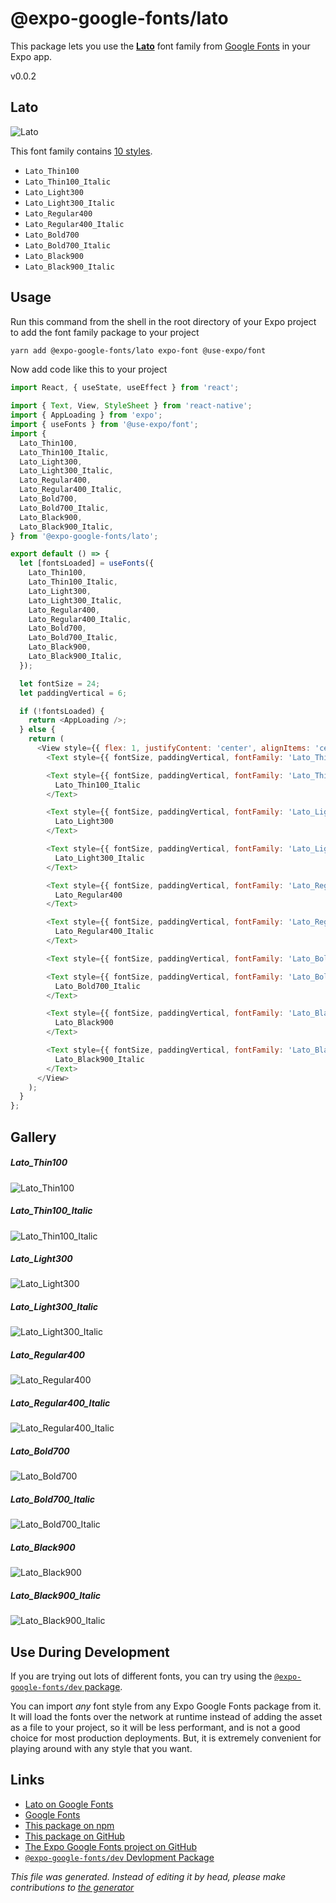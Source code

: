# @expo-google-fonts/lato

This package lets you use the [**Lato**](https://fonts.google.com/specimen/Lato) font family from [Google Fonts](https://fonts.google.com/) in your Expo app.

v0.0.2

## Lato

![Lato](./font-family.png)

This font family contains [10 styles](#gallery).

- `Lato_Thin100`
- `Lato_Thin100_Italic`
- `Lato_Light300`
- `Lato_Light300_Italic`
- `Lato_Regular400`
- `Lato_Regular400_Italic`
- `Lato_Bold700`
- `Lato_Bold700_Italic`
- `Lato_Black900`
- `Lato_Black900_Italic`

## Usage

Run this command from the shell in the root directory of your Expo project to add the font family package to your project
```sh
yarn add @expo-google-fonts/lato expo-font @use-expo/font
```

Now add code like this to your project
```js
import React, { useState, useEffect } from 'react';

import { Text, View, StyleSheet } from 'react-native';
import { AppLoading } from 'expo';
import { useFonts } from '@use-expo/font';
import {
  Lato_Thin100,
  Lato_Thin100_Italic,
  Lato_Light300,
  Lato_Light300_Italic,
  Lato_Regular400,
  Lato_Regular400_Italic,
  Lato_Bold700,
  Lato_Bold700_Italic,
  Lato_Black900,
  Lato_Black900_Italic,
} from '@expo-google-fonts/lato';

export default () => {
  let [fontsLoaded] = useFonts({
    Lato_Thin100,
    Lato_Thin100_Italic,
    Lato_Light300,
    Lato_Light300_Italic,
    Lato_Regular400,
    Lato_Regular400_Italic,
    Lato_Bold700,
    Lato_Bold700_Italic,
    Lato_Black900,
    Lato_Black900_Italic,
  });

  let fontSize = 24;
  let paddingVertical = 6;

  if (!fontsLoaded) {
    return <AppLoading />;
  } else {
    return (
      <View style={{ flex: 1, justifyContent: 'center', alignItems: 'center' }}>
        <Text style={{ fontSize, paddingVertical, fontFamily: 'Lato_Thin100' }}>Lato_Thin100</Text>

        <Text style={{ fontSize, paddingVertical, fontFamily: 'Lato_Thin100_Italic' }}>
          Lato_Thin100_Italic
        </Text>

        <Text style={{ fontSize, paddingVertical, fontFamily: 'Lato_Light300' }}>
          Lato_Light300
        </Text>

        <Text style={{ fontSize, paddingVertical, fontFamily: 'Lato_Light300_Italic' }}>
          Lato_Light300_Italic
        </Text>

        <Text style={{ fontSize, paddingVertical, fontFamily: 'Lato_Regular400' }}>
          Lato_Regular400
        </Text>

        <Text style={{ fontSize, paddingVertical, fontFamily: 'Lato_Regular400_Italic' }}>
          Lato_Regular400_Italic
        </Text>

        <Text style={{ fontSize, paddingVertical, fontFamily: 'Lato_Bold700' }}>Lato_Bold700</Text>

        <Text style={{ fontSize, paddingVertical, fontFamily: 'Lato_Bold700_Italic' }}>
          Lato_Bold700_Italic
        </Text>

        <Text style={{ fontSize, paddingVertical, fontFamily: 'Lato_Black900' }}>
          Lato_Black900
        </Text>

        <Text style={{ fontSize, paddingVertical, fontFamily: 'Lato_Black900_Italic' }}>
          Lato_Black900_Italic
        </Text>
      </View>
    );
  }
};

```

## Gallery

##### Lato_Thin100
![Lato_Thin100](./2e734a39ad0b4a1dffd327f552cce678e867791007200be49b6a93a6c7c71b27.ttf.png)

##### Lato_Thin100_Italic
![Lato_Thin100_Italic](./00d4076b836620336e608f16588994045e53f8aca14d9e430205db56649a8a55.ttf.png)

##### Lato_Light300
![Lato_Light300](./9b25850654f3dd59daf526a3d63dcca1c435e231c9fa2dd949ccde9cea994366.ttf.png)

##### Lato_Light300_Italic
![Lato_Light300_Italic](./4cf23877950718d8775e526ee06380072a1bba6692d47bb5fb623fefb650b74b.ttf.png)

##### Lato_Regular400
![Lato_Regular400](./a649aaf21573a59079c46db19314fd95648f531e610fa932101f2705616b2882.ttf.png)

##### Lato_Regular400_Italic
![Lato_Regular400_Italic](./484dd58cc095656f129f756067ede55183de20d70a6260c22ac747ed583672d6.ttf.png)

##### Lato_Bold700
![Lato_Bold700](./407592da08cb1f6060fbc69262ad33edd0b61ec9160521455eca8f726bbd4353.ttf.png)

##### Lato_Bold700_Italic
![Lato_Bold700_Italic](./6449b474d050304983a9431099406936e7f6978e22025a4a5ff8533871529bba.ttf.png)

##### Lato_Black900
![Lato_Black900](./abae7ec6de16f8108f1a3e1e3dc9edf11c5903ab89b3513821f4e079a51ae175.ttf.png)

##### Lato_Black900_Italic
![Lato_Black900_Italic](./60407472b091a98e26c61f47900329eb3f971651fa76edc26d9f32f87e27f13f.ttf.png)


## Use During Development

If you are trying out lots of different fonts, you can try using the [`@expo-google-fonts/dev` package](https://www.npmjs.com/package/@expo-google-fonts/dev).

You can import *any* font style from any Expo Google Fonts package from it. It will load the fonts
over the network at runtime instead of adding the asset as a file to your project, so it will be 
less performant, and is not a good choice for most production deployments. But, it is extremely convenient
for playing around with any style that you want.

## Links

- [Lato on Google Fonts](https://fonts.google.com/specimen/Lato)
- [Google Fonts](https://fonts.google.com/)
- [This package on npm](https://www.npmjs.com/package/@expo-google-fonts/lato)
- [This package on GitHub](https://github.com/expo/google-fonts/tree/master/font-packages/lato)
- [The Expo Google Fonts project on GitHub](https://github.com/expo/google-fonts)
- [`@expo-google-fonts/dev` Devlopment Package](https://github.com/expo/google-fonts/tree/master/font-packages/dev)


*This file was generated. Instead of editing it by head, please make contributions to [the generator](https://github.com/expo/google-fonts/tree/master/packages/generator)*
